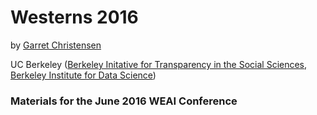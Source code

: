 # Westerns 2016
by [Garret Christensen](http://www.ocf.berkeley.edu/~garret)

UC Berkeley ([Berkeley Initative for Transparency in the Social Sciences](http://www.bitss.org), [Berkeley Institute for Data Science](http://bids.berkeley.edu))
### Materials for the June 2016 WEAI Conference
